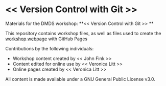 # << Version Control with Git >>
Materials for the DMDS workshop: **<<  Version Control with Git  >> **  

This repository contains workshop files, as well as files used to create the [workshop webpage](https://scds.githib.io/<<enter_site_url>>) with GitHub Pages   


Contributions by the following individuals: 
- Workshop content created by << John Fink >> 
- Content edited for online use by << Veronica Litt >> 
- Online pages created by << Veronica Litt >> 


  
All content is made available under a GNU General Public License v3.0.
